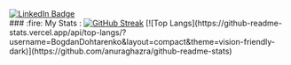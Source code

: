 
<div id="badges">
  <a href="https://www.linkedin.com/in/bogdan-dokhtarenko-736b6a290?utm_source=share&utm_campaign=share_via&utm_content=profile&utm_medium=android_app">
  <img src="https://img.shields.io/badge/LinkedIn-blue?style=for-the-badge&logo=linkedin&logoColor=white" alt="LinkedIn Badge"/>
  </a>
</div>
### :fire: My Stats :
<a href="https://git.io/streak-stats"><img src="http://github-readme-streak-stats.herokuapp.com?user=BogdanDohtarenko&theme=dark" alt="GitHub Streak" /></a>
[![Top Langs](https://github-readme-stats.vercel.app/api/top-langs/?username=BogdanDohtarenko&layout=compact&theme=vision-friendly-dark)](https://github.com/anuraghazra/github-readme-stats)
<!--
**BogdanDohtarenko/BogdanDohtarenko** is a ✨ _special_ ✨ repository because its `README.md` (this file) appears on your GitHub profile.

Here are some ideas to get you started:

- 🔭 I’m currently working on ...
- 🌱 I’m currently learning ...
- 👯 I’m looking to collaborate on ...
- 🤔 I’m looking for help with ...
- 💬 Ask me about ...
- 📫 How to reach me: ...
- 😄 Pronouns: ...
- ⚡ Fun fact: ...
-->
